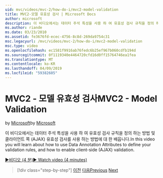 ```yaml
---
uid: mvc/videos/mvc-2/how-do-i/mvc2-model-validation
title: MVC2-모델 유효성 검사 | Microsoft Docs
author: microsoft
description: 이 비디오에서는 데이터 주석 특성을 사용 하 여 유효성 검사 규칙을 정의 하는 방법 및 클라이언트 쪽 (AJAX) 유효성 검사를 사용 하는 방법에 대 한 배웁니다.
ms.author: riande
ms.date: 03/23/2010
ms.assetid: fe3676fd-ecec-4756-8c8d-269da9754c31
msc.legacyurl: /mvc/videos/mvc-2/how-do-i/mvc2-model-validation
msc.type: video
ms.openlocfilehash: ec1581f9916ab76fedc6b25ef967b060cdfb194d
ms.sourcegitcommit: 0f1119340e4464720cfd16d0ff15764746ea1fea
ms.translationtype: MT
ms.contentlocale: ko-KR
ms.lasthandoff: 04/09/2019
ms.locfileid: "59382605"
---
```

# <a name="mvc2---model-validation"></a><span data-ttu-id="aa626-103">MVC2 - 모델 유효성 검사</span><span class="sxs-lookup"><span data-stu-id="aa626-103">MVC2 - Model Validation</span></span>

<span data-ttu-id="aa626-104">by [Microsoft](https://github.com/microsoft)</span><span class="sxs-lookup"><span data-stu-id="aa626-104">by [Microsoft](https://github.com/microsoft)</span></span>

<span data-ttu-id="aa626-105">이 비디오에서는 데이터 주석 특성을 사용 하 여 유효성 검사 규칙을 정의 하는 방법 및 클라이언트 쪽 (AJAX) 유효성 검사를 사용 하는 방법에 대 한 배웁니다.</span><span class="sxs-lookup"><span data-stu-id="aa626-105">In this video you will learn about how to use Data Annotation Attributes to define your validation rules, and how to enable client-side (AJAX) validation.</span></span>

[<span data-ttu-id="aa626-106">&#9654;비디오 (4 분)</span><span class="sxs-lookup"><span data-stu-id="aa626-106">&#9654; Watch video (4 minutes)</span></span>](https://channel9.msdn.com/Blogs/ASP-NET-Site-Videos/mvc2-model-validation)

> [!div class="step-by-step"]
> <span data-ttu-id="aa626-107">[이전](mvc2-stronglytyped-helpers.md)
> [다음](mvc2-template-customization.md)</span><span class="sxs-lookup"><span data-stu-id="aa626-107">[Previous](mvc2-stronglytyped-helpers.md)
[Next](mvc2-template-customization.md)</span></span>

